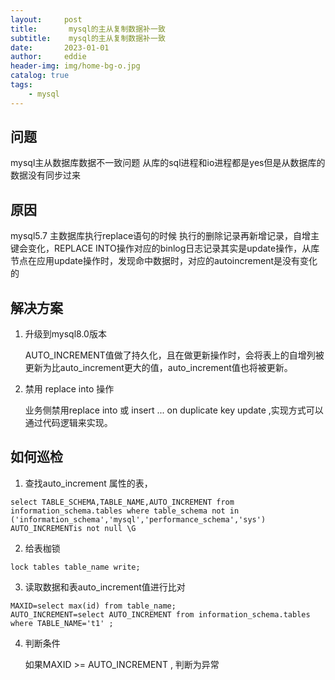 ```yaml
---
layout:     post
title:       mysql的主从复制数据补一致
subtitle:    mysql的主从复制数据补一致
date:       2023-01-01
author:     eddie
header-img: img/home-bg-o.jpg
catalog: true
tags:
    - mysql
---
```


## 问题

mysql主从数据库数据不一致问题 从库的sql进程和io进程都是yes但是从数据库的数据没有同步过来

## 原因
mysql5.7  主数据库执行replace语句的时候 执行的删除记录再新增记录，自增主键会变化，REPLACE INTO操作对应的binlog日志记录其实是update操作，从库节点在应用update操作时，发现命中数据时，对应的autoincrement是没有变化的


## 解决方案
1. 升级到mysql8.0版本 
   
     AUTO_INCREMENT值做了持久化，且在做更新操作时，会将表上的自增列被更新为比auto_increment更大的值，auto_increment值也将被更新。

2. 禁用 replace into 操作
   
   业务侧禁用replace into 或 insert ... on duplicate  key update ,实现方式可以通过代码逻辑来实现。

## 如何巡检
1. 查找auto_increment 属性的表，
```
select TABLE_SCHEMA,TABLE_NAME,AUTO_INCREMENT from information_schema.tables where table_schema not in ('information_schema','mysql','performance_schema','sys') AUTO_INCREMENTis not null \G

```
2. 给表枷锁
```
lock tables table_name write;
```  

3. 读取数据和表auto_increment值进行比对
 ```
MAXID=select max(id) from table_name;
AUTO_INCREMENT=select AUTO_INCREMENT from information_schema.tables where TABLE_NAME='t1' ;
```

4. 判断条件
   
    如果MAXID >= AUTO_INCREMENT , 判断为异常




